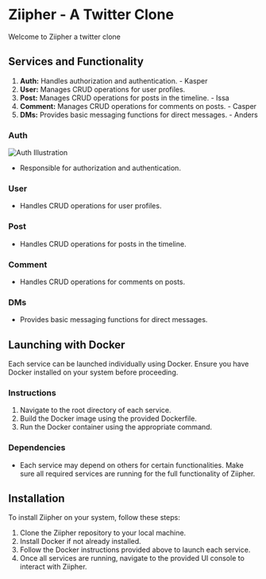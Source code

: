 # Ziipher - A Twitter Clone

Welcome to Ziipher a twitter clone

## Services and Functionality

1. **Auth:** Handles authorization and authentication. - Kasper
2. **User:** Manages CRUD operations for user profiles.
3. **Post:** Manages CRUD operations for posts in the timeline. - Issa
4. **Comment:** Manages CRUD operations for comments on posts. - Casper
5. **DMs:** Provides basic messaging functions for direct messages. - Anders

### Auth
![Auth Illustration](https://github.com/zeroject/Ziipher/assets/91524039/ae2cb0bc-0a60-4262-a084-384d2fe049aa)
- Responsible for authorization and authentication.

### User
- Handles CRUD operations for user profiles.

### Post
- Handles CRUD operations for posts in the timeline.

### Comment
- Handles CRUD operations for comments on posts.

### DMs
- Provides basic messaging functions for direct messages.

## Launching with Docker

Each service can be launched individually using Docker. Ensure you have Docker installed on your system before proceeding.

### Instructions
1. Navigate to the root directory of each service.
2. Build the Docker image using the provided Dockerfile.
3. Run the Docker container using the appropriate command.

### Dependencies

- Each service may depend on others for certain functionalities. Make sure all required services are running for the full functionality of Ziipher.

## Installation

To install Ziipher on your system, follow these steps:

1. Clone the Ziipher repository to your local machine.
2. Install Docker if not already installed.
3. Follow the Docker instructions provided above to launch each service.
4. Once all services are running, navigate to the provided UI console to interact with Ziipher.
